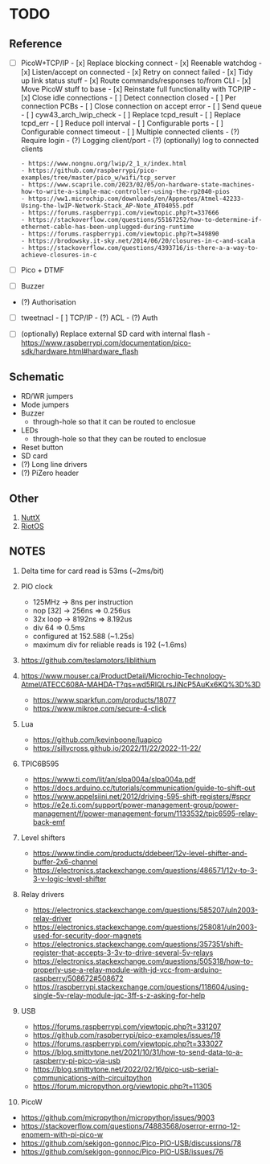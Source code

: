 # TODO

## Reference
   - [ ] PicoW+TCP/IP
         - [x] Replace blocking connect
         - [x] Reenable watchdog
         - [x] Listen/accept on connected
         - [x] Retry on connect failed
         - [x] Tidy up link status stuff
         - [x] Route commands/responses to/from CLI
         - [x] Move PicoW stuff to base
         - [x] Reinstate full functionality with TCP/IP
         - [x] Close idle connections
         - [ ] Detect connection closed
         - [ ] Per connection PCBs
         - [ ] Close connection on accept error
         - [ ] Send queue
         - [ ] cyw43_arch_lwip_check
         - [ ] Replace tcpd_result
         - [ ] Replace tcpd_err
         - [ ] Reduce poll interval
         - [ ] Configurable ports 
         - [ ] Configurable connect timeout
         - [ ] Multiple connected clients
         - (?) Require login
         - (?) Logging client/port
         - (?) (optionally) log to connected clients

         - https://www.nongnu.org/lwip/2_1_x/index.html
         - https://github.com/raspberrypi/pico-examples/tree/master/pico_w/wifi/tcp_server
         - https://www.scaprile.com/2023/02/05/on-hardware-state-machines-how-to-write-a-simple-mac-controller-using-the-rp2040-pios
         - https://ww1.microchip.com/downloads/en/Appnotes/Atmel-42233-Using-the-lwIP-Network-Stack_AP-Note_AT04055.pdf
         - https://forums.raspberrypi.com/viewtopic.php?t=337666
         - https://stackoverflow.com/questions/55167252/how-to-determine-if-ethernet-cable-has-been-unplugged-during-runtime
         - https://forums.raspberrypi.com/viewtopic.php?t=349890
         - https://brodowsky.it-sky.net/2014/06/20/closures-in-c-and-scala
         - https://stackoverflow.com/questions/4393716/is-there-a-a-way-to-achieve-closures-in-c

   - [ ] Pico + DTMF
   - [ ] Buzzer

   - (?) Authorisation
   - [ ] tweetnacl
         - [ ] TCP/IP
         - (?) ACL
         - (?) Auth

   - [ ] (optionally) Replace external SD card with internal flash
         - https://www.raspberrypi.com/documentation/pico-sdk/hardware.html#hardware_flash

## Schematic
- RD/WR jumpers
- Mode jumpers
- Buzzer
  - through-hole so that it can be routed to enclosue
- LEDs 
  - through-hole so that they can be routed to enclosue
- Reset button
- SD card
- (?) Long line drivers
- (?) PiZero header

## Other
1. [NuttX](https://nuttx.apache.org/docs/latest/platforms/index.html)
2. [RiotOS](https://www.riot-os.org)

## NOTES

1. Delta time for card read is 53ms (~2ms/bit)
2. PIO clock 
   - 125MHz   -> 8ns per instruction
   - nop [32] -> 256ns  => 0.256us
   - 32x loop -> 8192ns => 8.192us
   - div 64 => 0.5ms
   - configured at 152.588 (~1.25s)
   - maximum div for reliable reads is 192 (~1.6ms)

3. https://github.com/teslamotors/liblithium
4. https://www.mouser.ca/ProductDetail/Microchip-Technology-Atmel/ATECC608A-MAHDA-T?qs=wd5RIQLrsJiNcP5AuKx6KQ%3D%3D
   - https://www.sparkfun.com/products/18077
   - https://www.mikroe.com/secure-4-click
5. Lua
   - https://github.com/kevinboone/luapico
   - https://sillycross.github.io/2022/11/22/2022-11-22/

6. TPIC6B595
   - https://www.ti.com/lit/an/slpa004a/slpa004a.pdf
   - https://docs.arduino.cc/tutorials/communication/guide-to-shift-out
   - https://www.appelsiini.net/2012/driving-595-shift-registers/#spcr
   - https://e2e.ti.com/support/power-management-group/power-management/f/power-management-forum/1133532/tpic6595-relay-back-emf

7. Level shifters
   - https://www.tindie.com/products/ddebeer/12v-level-shifter-and-buffer-2x6-channel
   - https://electronics.stackexchange.com/questions/486571/12v-to-3-3-v-logic-level-shifter

8. Relay drivers
   - https://electronics.stackexchange.com/questions/585207/uln2003-relay-driver
   - https://electronics.stackexchange.com/questions/258081/uln2003-used-for-security-door-magnets
   - https://electronics.stackexchange.com/questions/357351/shift-register-that-accepts-3-3v-to-drive-several-5v-relays
   - https://electronics.stackexchange.com/questions/505318/how-to-properly-use-a-relay-module-with-jd-vcc-from-arduino-raspberry/508672#508672
   - https://raspberrypi.stackexchange.com/questions/118604/using-single-5v-relay-module-jqc-3ff-s-z-asking-for-help

9. USB
   - https://forums.raspberrypi.com/viewtopic.php?t=331207
   - https://github.com/raspberrypi/pico-examples/issues/19
   - https://forums.raspberrypi.com/viewtopic.php?t=333027
   - https://blog.smittytone.net/2021/10/31/how-to-send-data-to-a-raspberry-pi-pico-via-usb
   - https://blog.smittytone.net/2022/02/16/pico-usb-serial-communications-with-circuitpython
   - https://forum.micropython.org/viewtopic.php?t=11305

10. PicoW
   - https://github.com/micropython/micropython/issues/9003
   - https://stackoverflow.com/questions/74883568/oserror-errno-12-enomem-with-pi-pico-w
   - https://github.com/sekigon-gonnoc/Pico-PIO-USB/discussions/78
   - https://github.com/sekigon-gonnoc/Pico-PIO-USB/issues/76
